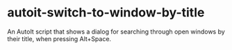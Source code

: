 autoit-switch-to-window-by-title
================================

An AutoIt script that shows a dialog for searching through open windows by their title, when pressing Alt+Space.
